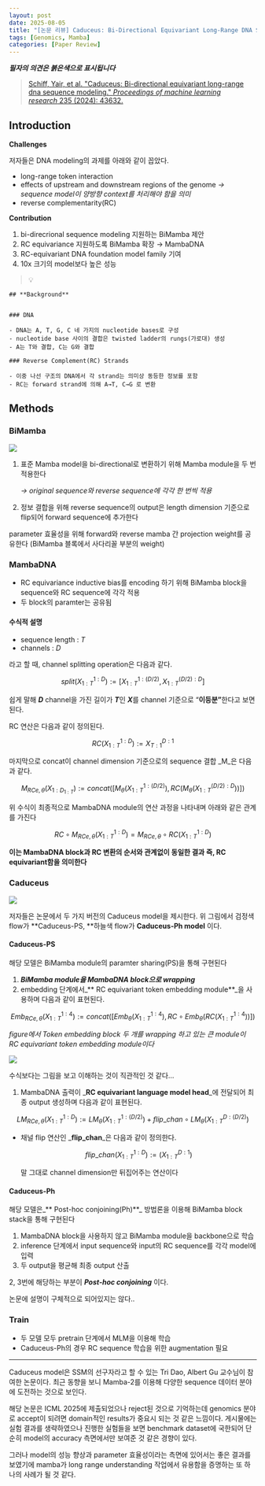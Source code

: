 ```yaml
---
layout: post
date: 2025-08-05
title: "[논문 리뷰] Caduceus: Bi-Directional Equivariant Long-Range DNA Sequence Modeling"
tags: [Genomics, Mamba]
categories: [Paper Review]
---
```


<span class="notion-red">_**필자의 의견은 붉은색으로 표시됩니다**_</span>


> [Schiff, Yair, et al. "Caduceus: Bi-directional equivariant long-range dna sequence modeling." ](https://pmc.ncbi.nlm.nih.gov/articles/PMC12189541/)[_Proceedings of machine learning research_](https://pmc.ncbi.nlm.nih.gov/articles/PMC12189541/)[ 235 (2024): 43632.](https://pmc.ncbi.nlm.nih.gov/articles/PMC12189541/)



## Introduction


**Challenges**


저자들은 DNA modeling의 과제를 아래와 같이 꼽았다.

- long-range token interaction
- effects of upstream and downstream regions of the genome 
_→ sequence model이 양방향 context를 처리해야 함을 의미_
- reverse complementarity(RC)

**Contribution**

1. bi-direcrional sequence modeling 지원하는 BiMamba 제안
1. RC equivariance 지원하도록 BiMamba 확장 → MambaDNA
1. RC-equivariant DNA foundation model family 기여
1. 10x 크기의 model보다 높은 성능

> 💡 


	## **Background**


	### DNA

	- DNA는 A, T, G, C 네 가지의 nucleotide bases로 구성
	- nucleotide base 사이의 결합은 twisted ladder의 rungs(가로대) 생성
	- A는 T와 결합, C는 G와 결합

	### Reverse Complement(RC) Strands

	- 이중 나선 구조의 DNA에서 각 strand는 의미상 동등한 정보를 포함
	- RC는 forward strand에 의해 A→T, C→G 로 변환


## Methods



### BiMamba


![](https://prod-files-secure.s3.us-west-2.amazonaws.com/542b861c-36a8-4051-84e5-8804b6728dba/2c247d59-7815-4980-99f0-8f0d21f445a7/image.png?X-Amz-Algorithm=AWS4-HMAC-SHA256&X-Amz-Content-Sha256=UNSIGNED-PAYLOAD&X-Amz-Credential=ASIAZI2LB46623J5O7VU%2F20250928%2Fus-west-2%2Fs3%2Faws4_request&X-Amz-Date=20250928T150126Z&X-Amz-Expires=3600&X-Amz-Security-Token=IQoJb3JpZ2luX2VjEDYaCXVzLXdlc3QtMiJHMEUCIDHANX%2FAH1kOKTByN5uXLhx9waJw7%2F3NIXQ6fDLIbxzcAiEA6aUBkpdAAu2w6nJDPElPMexwHEU4tAQyHnK%2FyrVK5iUqiAQIv%2F%2F%2F%2F%2F%2F%2F%2F%2F%2F%2FARAAGgw2Mzc0MjMxODM4MDUiDP6pzpubLKT0oDmvDyrcA4TlhIpzH3LEcr5yHf4o21sHiTlrih4rc98CawTPJxVW6et4sO0H3nU%2FspTs2VkInv2eka4z3DW1eyOGugOe4wf459nieE4mwtwh4VZdz94GDsdYerdkiIe033ioguRL98WgOPryE%2Bk75ZqcjgyVJ%2BeBiC9mefxNYh%2F4wh2L7zG7%2FIfU7QuiR4wJNh2ow0WIc5ssILKL6PGIXOF4uhl1orYGEEf%2BrPCyZYWyCA8hm1FarzFzVGaNwv1BiSGUvUDxDBZQ2HhATbqzq%2F1a8mSTKTnJTRgNuz%2F3yf29AJpX2PlkB9L4Elg4nKhJpYlam%2Facq%2F9MOW08wAnriWX1Ev4YlYE6kGa%2FEONlTdawl4Clzi0LRdXOl1j0sz7M5Y7LC87bP8kHxEHUiFHDR3YNAlDJppeishRsOG5W6XoXhIGUO9eAHq1GQcEF54EFCTh19OQ%2FCJ4wTxho8fBKjR3g2Ik9QXw9qEZvxTML67E0HEIHKMMy2qN1%2F%2FOYa2uG6uRRByaqVx%2FqN1AGHbgro15ZVi623Th7O0XYhPd8Kuw6G9NSFRdj2%2BRKpJaDVc2bgnwfL9pZ%2Bnosy8vJa%2FLcKMeBGWLF0KmJrg4PwJ36hdOVFvOPXsX2Y2HDxOWIISaL5uOCMMvv5MYGOqUB72CKiH0K%2BMRMFhgRv%2BMMwXIJIzrkPqBsT84vMrUghwIY7%2F4c9WCEHlUBsL%2F2Z6E8qVbfpU8rupXc2h%2B1KziCXqwKb7gyXlCv9LshNXODJbyHD%2BrrMDjzZ7QI2Myt%2F9SlpXDcy89XuQQ1YwM00FiNSwM4JHe%2FnVmMRX%2BkrMGgR9f3CXAfktAGfdXs4A2alcmrvDWL%2B1gW4ivgwt%2BQl5cnycfAtvVR&X-Amz-Signature=35afe73a09206cb6325cb43a0d1b4a98c101308636bf71ba9aed2696c0f96381&X-Amz-SignedHeaders=host&x-amz-checksum-mode=ENABLED&x-id=GetObject)

1. 표준 Mamba model을 bi-directional로 변환하기 위해 Mamba module을 두 번 적용한다

	_→ original sequence와 reverse sequence에 각각 한 번씩 적용_

1. 정보 결합을 위해 reverse sequence의 output은 length dimension 기준으로 flip되어 forward sequence에 추가한다

parameter 효율성을 위해 forward와 reverse mamba 간 projection weight를 공유한다 (BiMamba 블록에서 사다리꼴 부분의 weight)



### MambaDNA

- RC equivariance inductive bias를 encoding 하기 위해 BiMamba block을 sequence와 RC sequence에 각각 적용
- 두 block의 paramter는 공유됨


#### 수식적 설명

- sequence length : _T_
- channels : _D_

라고 할 때,  channel splitting operation은 다음과 같다.


$$
split(X^{1:D}_{1:T}):=[X^{1:(D/2)}_{1:T},X^{(D/2):D}_{1:T}]
$$


<span class="notion-red">쉽게 말해 </span><span class="notion-red">_**D**_</span><span class="notion-red"> channel을 가진 길이가 </span><span class="notion-red">_**T**_</span><span class="notion-red">인 </span><span class="notion-red">_**X**_</span><span class="notion-red">를 channel 기준으로 “</span><span class="notion-red">**이등분”**</span><span class="notion-red">한다고 보면 된다.</span>


RC 연산은 다음과 같이 정의된다.


$$
RC(X^{1:D}_{1:T}):=X^{D:1}_{T:1}
$$


마지막으로 concat이 channel dimension 기준으로의 sequence 결합 _M_은 다음과 같다.


$$
M_{RCe,\theta}(X_{1:D_{1:T}}):=concat([M_{\theta}(X^{1:(D/2)}_{1:T}),RC(M_{\theta}(X^{(D/2):D}_{1:T}))])
$$


위 수식이 최종적으로 MambaDNA module의 연산 과정을 나타내며 아래와 같은 관계를 가진다


$$
RC\circ M_{RCe,\theta}(X^{1:D}_{1:T}) = M_{RCe,\theta} \circ RC(X^{1:D}_{1:T})
$$


**이는 MambaDNA block과 RC 변환의 순서와 관계없이 동일한 결과 즉, RC equivariant함을 의미한다**



### Caduceus


![](https://prod-files-secure.s3.us-west-2.amazonaws.com/542b861c-36a8-4051-84e5-8804b6728dba/f94a60d7-8145-473b-aef9-7c68d3ec604a/image.png?X-Amz-Algorithm=AWS4-HMAC-SHA256&X-Amz-Content-Sha256=UNSIGNED-PAYLOAD&X-Amz-Credential=ASIAZI2LB46623J5O7VU%2F20250928%2Fus-west-2%2Fs3%2Faws4_request&X-Amz-Date=20250928T150127Z&X-Amz-Expires=3600&X-Amz-Security-Token=IQoJb3JpZ2luX2VjEDYaCXVzLXdlc3QtMiJHMEUCIDHANX%2FAH1kOKTByN5uXLhx9waJw7%2F3NIXQ6fDLIbxzcAiEA6aUBkpdAAu2w6nJDPElPMexwHEU4tAQyHnK%2FyrVK5iUqiAQIv%2F%2F%2F%2F%2F%2F%2F%2F%2F%2F%2FARAAGgw2Mzc0MjMxODM4MDUiDP6pzpubLKT0oDmvDyrcA4TlhIpzH3LEcr5yHf4o21sHiTlrih4rc98CawTPJxVW6et4sO0H3nU%2FspTs2VkInv2eka4z3DW1eyOGugOe4wf459nieE4mwtwh4VZdz94GDsdYerdkiIe033ioguRL98WgOPryE%2Bk75ZqcjgyVJ%2BeBiC9mefxNYh%2F4wh2L7zG7%2FIfU7QuiR4wJNh2ow0WIc5ssILKL6PGIXOF4uhl1orYGEEf%2BrPCyZYWyCA8hm1FarzFzVGaNwv1BiSGUvUDxDBZQ2HhATbqzq%2F1a8mSTKTnJTRgNuz%2F3yf29AJpX2PlkB9L4Elg4nKhJpYlam%2Facq%2F9MOW08wAnriWX1Ev4YlYE6kGa%2FEONlTdawl4Clzi0LRdXOl1j0sz7M5Y7LC87bP8kHxEHUiFHDR3YNAlDJppeishRsOG5W6XoXhIGUO9eAHq1GQcEF54EFCTh19OQ%2FCJ4wTxho8fBKjR3g2Ik9QXw9qEZvxTML67E0HEIHKMMy2qN1%2F%2FOYa2uG6uRRByaqVx%2FqN1AGHbgro15ZVi623Th7O0XYhPd8Kuw6G9NSFRdj2%2BRKpJaDVc2bgnwfL9pZ%2Bnosy8vJa%2FLcKMeBGWLF0KmJrg4PwJ36hdOVFvOPXsX2Y2HDxOWIISaL5uOCMMvv5MYGOqUB72CKiH0K%2BMRMFhgRv%2BMMwXIJIzrkPqBsT84vMrUghwIY7%2F4c9WCEHlUBsL%2F2Z6E8qVbfpU8rupXc2h%2B1KziCXqwKb7gyXlCv9LshNXODJbyHD%2BrrMDjzZ7QI2Myt%2F9SlpXDcy89XuQQ1YwM00FiNSwM4JHe%2FnVmMRX%2BkrMGgR9f3CXAfktAGfdXs4A2alcmrvDWL%2B1gW4ivgwt%2BQl5cnycfAtvVR&X-Amz-Signature=28711fbb9124d502a4dc30a4f31485a217536a8a784043451280602fef405e81&X-Amz-SignedHeaders=host&x-amz-checksum-mode=ENABLED&x-id=GetObject)


저자들은 논문에서 두 가지 버전의 Caduceus model을 제시한다. 위 그림에서 검정색 flow가 **Caduceus-PS, **하늘색 flow가 **Caduceus-Ph model** 이다.



#### Caduceus-PS


해당 모델은 BiMamba module의 paramter sharing(PS)을 통해 구현된다

1. _**BiMamba module을 MambaDNA block으로 wrapping**_
1. embedding 단계에서_** RC equivariant token embedding module**_을 사용하며 다음과 같이 표현된다.

$$
Emb_{RCe,\theta}(X^{1:4}_{1:T}):=concat([Emb_{\theta}(X^{1:4}_{1:T}),RC \circ Emb_{\theta}(RC(X^{1:4}_{1:T}))])
$$


_figure에서 Token embedding block 두 개를 wrapping 하고 있는 큰 module이 RC equivariant token embedding module이다_


![](https://prod-files-secure.s3.us-west-2.amazonaws.com/542b861c-36a8-4051-84e5-8804b6728dba/b175e4da-71eb-4e91-8c23-a06dabe673c9/image.png?X-Amz-Algorithm=AWS4-HMAC-SHA256&X-Amz-Content-Sha256=UNSIGNED-PAYLOAD&X-Amz-Credential=ASIAZI2LB46623J5O7VU%2F20250928%2Fus-west-2%2Fs3%2Faws4_request&X-Amz-Date=20250928T150127Z&X-Amz-Expires=3600&X-Amz-Security-Token=IQoJb3JpZ2luX2VjEDYaCXVzLXdlc3QtMiJHMEUCIDHANX%2FAH1kOKTByN5uXLhx9waJw7%2F3NIXQ6fDLIbxzcAiEA6aUBkpdAAu2w6nJDPElPMexwHEU4tAQyHnK%2FyrVK5iUqiAQIv%2F%2F%2F%2F%2F%2F%2F%2F%2F%2F%2FARAAGgw2Mzc0MjMxODM4MDUiDP6pzpubLKT0oDmvDyrcA4TlhIpzH3LEcr5yHf4o21sHiTlrih4rc98CawTPJxVW6et4sO0H3nU%2FspTs2VkInv2eka4z3DW1eyOGugOe4wf459nieE4mwtwh4VZdz94GDsdYerdkiIe033ioguRL98WgOPryE%2Bk75ZqcjgyVJ%2BeBiC9mefxNYh%2F4wh2L7zG7%2FIfU7QuiR4wJNh2ow0WIc5ssILKL6PGIXOF4uhl1orYGEEf%2BrPCyZYWyCA8hm1FarzFzVGaNwv1BiSGUvUDxDBZQ2HhATbqzq%2F1a8mSTKTnJTRgNuz%2F3yf29AJpX2PlkB9L4Elg4nKhJpYlam%2Facq%2F9MOW08wAnriWX1Ev4YlYE6kGa%2FEONlTdawl4Clzi0LRdXOl1j0sz7M5Y7LC87bP8kHxEHUiFHDR3YNAlDJppeishRsOG5W6XoXhIGUO9eAHq1GQcEF54EFCTh19OQ%2FCJ4wTxho8fBKjR3g2Ik9QXw9qEZvxTML67E0HEIHKMMy2qN1%2F%2FOYa2uG6uRRByaqVx%2FqN1AGHbgro15ZVi623Th7O0XYhPd8Kuw6G9NSFRdj2%2BRKpJaDVc2bgnwfL9pZ%2Bnosy8vJa%2FLcKMeBGWLF0KmJrg4PwJ36hdOVFvOPXsX2Y2HDxOWIISaL5uOCMMvv5MYGOqUB72CKiH0K%2BMRMFhgRv%2BMMwXIJIzrkPqBsT84vMrUghwIY7%2F4c9WCEHlUBsL%2F2Z6E8qVbfpU8rupXc2h%2B1KziCXqwKb7gyXlCv9LshNXODJbyHD%2BrrMDjzZ7QI2Myt%2F9SlpXDcy89XuQQ1YwM00FiNSwM4JHe%2FnVmMRX%2BkrMGgR9f3CXAfktAGfdXs4A2alcmrvDWL%2B1gW4ivgwt%2BQl5cnycfAtvVR&X-Amz-Signature=d56f3b8e2c6f5d2d1cf5660dbbc052d566cddca74bc5b2165079af9bfa84b38e&X-Amz-SignedHeaders=host&x-amz-checksum-mode=ENABLED&x-id=GetObject)


<span class="notion-red">수식보다는 그림을 보고 이해하는 것이 직관적인 것 같다…</span>

1. MambaDNA 출력이 _**RC equivariant language model head**_에 전달되어 최종 output 생성하며 다음과 같이 표현된다.

$$
LM_{RCe,\theta}(X^{1:D}_{1:T}):= LM_{\theta}(X^{1:(D/2)}_{1:T})+flip\_chan\circ LM_{\theta}(X^{D:(D/2)}_{1:T})
$$

- 채널 flip 연산인 _**flip\_chan**_은 다음과 같이 정의한다.

	$$
	flip\_chan(X^{1:D}_{1:T}):=(X^{D:1}_{1:T})
	$$


	말 그대로 channel dimension만 뒤집어주는 연산이다



#### Caduceus-Ph


해당 모델은_** Post-hoc conjoining(Ph)**_ 방법론을 이용해 BiMamba block stack을 통해 구현된다

1. MambaDNA block을 사용하지 않고 BiMamba module을 backbone으로 학습
1. inference 단계에서 input sequence와 input의 RC sequence를 각각 model에 입력
1. 두 output을 평균해 최종 output 산출

2, 3번에 해당하는 부분이 _**Post-hoc conjoining**_ 이다.


<span class="notion-red">논문에 설명이 구체적으로 되어있지는 않다..</span>



### Train

- 두 모델 모두 pretrain 단계에서 MLM을 이용해 학습
- Caduceus-Ph의 경우 RC sequence 학습을 위한 augmentation 필요

---


<span class="notion-red">Caduceus model은 SSM의 선구자라고 할 수 있는 Tri Dao, Albert Gu 교수님이 참여한 논문이다. 최근 동향을 보니 Mamba-2를 이용해 다양한 sequence 데이터 분야에 도전하는 것으로 보인다.</span>


<span class="notion-red">해당 논문은 ICML 2025에 제출되었으나 reject된 것으로 기억하는데 genomics 분야로 accept이 되려면 domain적인 results가 중요시 되는 것 같은 느낌이다. 게시물에는 실험 결과를 생략하였으나 진행한 실험들을 보면 benchmark dataset에 국한되어 단순히 model의 accuracy 측면에서만 보여준 것 같은 경향이 있다.</span>


<span class="notion-red">그러나 model의 성능 향상과 parameter 효율성이라는 측면에 있어서는 좋은 결과를 보였기에 mamba가 long range understanding 작업에서 유용함을 증명하는 또 하나의 사례가 될 것 같다.</span>


